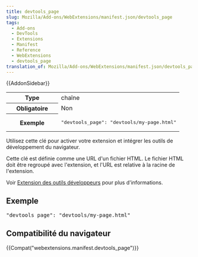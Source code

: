 ```yaml
---
title: devtools_page
slug: Mozilla/Add-ons/WebExtensions/manifest.json/devtools_page
tags:
  - Add-ons
  - DevTools
  - Extensions
  - Manifest
  - Reference
  - WebExtensions
  - devtools_page
translation_of: Mozilla/Add-ons/WebExtensions/manifest.json/devtools_page
---
```

<div>{{AddonSidebar}}</div>

<table class="standard-table">
 <tbody>
  <tr>
   <th scope="row" style="width: 30%;">Type</th>
   <td>chaîne</td>
  </tr>
  <tr>
   <th scope="row">Obligatoire</th>
   <td>Non</td>
  </tr>
  <tr>
   <th scope="row">Exemple</th>
   <td>
    <pre class="brush: json">
"devtools_page": "devtools/my-page.html"</pre>
   </td>
  </tr>
 </tbody>
</table>

<p>Utilisez cette clé pour activer votre extension et intégrer les outils de développement du navigateur.</p>

<p>Cette clé est définie comme une URL d'un fichier HTML. Le fichier HTML doit être regroupé avec l'extension, et l'URL est relative à la racine de l'extension.</p>

<p>Voir <a href="/fr/Add-ons/WebExtensions/Extending_the_developer_tools">Extension des outils développeurs</a> pour plus d'informations.</p>

<h2 id="Exemple">Exemple</h2>

<pre class="brush: json">"devtools_page": "devtools/my-page.html"</pre>

<h2 id="Compatibilité_du_navigateur">Compatibilité du navigateur</h2>

<p>{{Compat("webextensions.manifest.devtools_page")}}</p>
